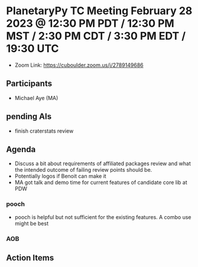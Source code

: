 # PlanetaryPy TC Meeting February 28 2023 @ 12:30 PM PDT / 12:30 PM MST / 2:30 PM CDT / 3:30 PM EDT / 19:30 UTC

* Zoom Link: <https://cuboulder.zoom.us/j/2789149686>

## Participants

* Michael Aye (MA)

## pending AIs

* finish craterstats review
  
## Agenda

* Discuss a bit about requirements of affiliated packages review and what the intended outcome of failing review points should be. 
* Potentially logos if Benoit can make it
* MA got talk and demo time for current features of candidate core lib at PDW

### pooch

* pooch is helpful but not sufficient for the existing features. A combo use might be best

### AOB
  
## Action Items
